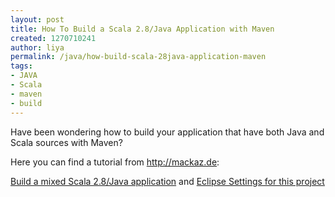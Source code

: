 ```yaml
---
layout: post
title: How To Build a Scala 2.8/Java Application with Maven
created: 1270710241
author: liya
permalink: /java/how-build-scala-28java-application-maven
tags:
- JAVA
- Scala
- maven
- build
---
```

<p>Have been wondering how to build your application that have both Java and Scala sources with Maven?</p>
<p>Here you can find a tutorial from <a href="http://mackaz.de">http://mackaz.de</a>: </p>
<p><a href="http://mackaz.de/111">Build a mixed Scala 2.8/Java application</a> and <a href="http://mackaz.de/209">Eclipse Settings for this project</a></p>
